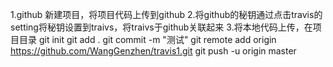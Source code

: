 1.github 新建项目，将项目代码上传到github
2.将github的秘钥通过点击travis的setting将秘钥设置到traivs，将traivs于github关联起来
3.将本地代码上传，在项目目录
git init
git add .
git commit -m "测试"
git remote add origin https://github.com/WangGenzhen/travis1.git
git push -u origin master